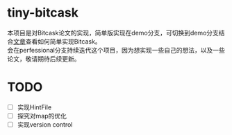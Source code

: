 # tiny-bitcask
本项目是对Bitcask论文的实现，简单版实现在demo分支，可切换到demo分支结合[文章](https://blog.csdn.net/LuciferMS/article/details/127947587?spm=1001.2014.3001.5502)查看如何简单实现Bitcask。<br>
会在perfessional分支持续迭代这个项目，因为想实现一些自己的想法，以及一些论文，敬请期待后续更新。

# TODO
- [ ] 实现HintFile
- [ ] 探究对map的优化
- [ ] 实现version control
